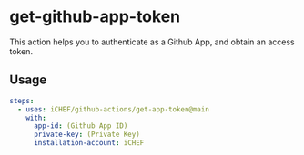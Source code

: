 # get-github-app-token

This action helps you to authenticate as a Github App, and obtain an access token.

## Usage

```yaml
steps:
  - uses: iCHEF/github-actions/get-app-token@main
    with:
      app-id: (Github App ID)
      private-key: (Private Key)
      installation-account: iCHEF
```
